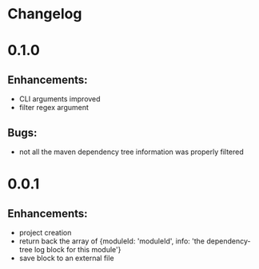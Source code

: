 # Changelog

# 0.1.0

## Enhancements:

- CLI arguments improved
- filter regex argument

## Bugs:

- not all the maven dependency tree information was properly filtered

# 0.0.1

## Enhancements:

- project creation
- return back the array of {moduleId: 'moduleId', info: 'the dependency-tree log block for this module'}
- save block to an external file
